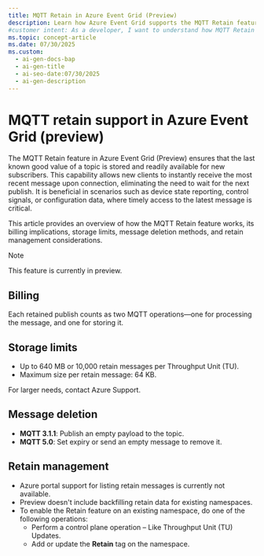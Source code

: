 ```yaml
---
title: MQTT Retain in Azure Event Grid (Preview)
description: Learn how Azure Event Grid supports the MQTT Retain feature to store the last known good value of a topic so new subscribers get the latest message instantly.
#customer intent: As a developer, I want to understand how MQTT Retain works in Azure Event Grid so I can ensure new subscribers get the latest message instantly.  
ms.topic: concept-article
ms.date: 07/30/2025
ms.custom:
  - ai-gen-docs-bap
  - ai-gen-title
  - ai-seo-date:07/30/2025
  - ai-gen-description
---
```


# MQTT retain support in Azure Event Grid (preview)
The MQTT Retain feature in Azure Event Grid (Preview) ensures that the last known good value of a topic is stored and readily available for new subscribers. This capability allows new clients to instantly receive the most recent message upon connection, eliminating the need to wait for the next publish. It is beneficial in scenarios such as device state reporting, control signals, or configuration data, where timely access to the latest message is critical. 

This article provides an overview of how the MQTT Retain feature works, its billing implications, storage limits, message deletion methods, and retain management considerations.

> [!NOTE]
> This feature is currently in preview. 

## Billing
Each retained publish counts as two MQTT operations—one for processing the message, and one for storing it.

## Storage limits 

- Up to 640 MB or 10,000 retain messages per Throughput Unit (TU). 
- Maximum size per retain message: 64 KB. 

For larger needs, contact Azure Support. 

## Message deletion 

- **MQTT 3.1.1**: Publish an empty payload to the topic.
- **MQTT 5.0**: Set expiry or send an empty message to remove it. 

## Retain management 

- Azure portal support for listing retain messages is currently not available. 
- Preview doesn't include backfilling retain data for existing namespaces. 
- To enable the Retain feature on an existing namespace, do one of the following operations: 
    - Perform a control plane operation – Like Throughput Unit (TU) Updates. 
    - Add or update the **Retain** tag on the namespace. 